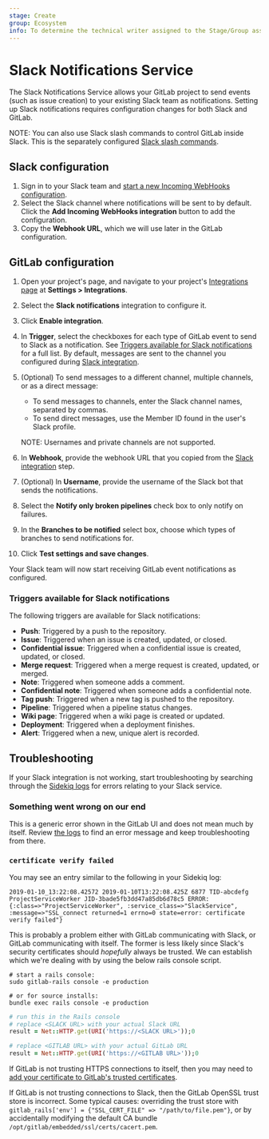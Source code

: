 ```yaml
---
stage: Create
group: Ecosystem
info: To determine the technical writer assigned to the Stage/Group associated with this page, see https://about.gitlab.com/handbook/engineering/ux/technical-writing/#designated-technical-writers
---
```


# Slack Notifications Service

The Slack Notifications Service allows your GitLab project to send events
(such as issue creation) to your existing Slack team as notifications. Setting up
Slack notifications requires configuration changes for both Slack and GitLab.

NOTE:
You can also use Slack slash commands to control GitLab inside Slack. This is the
separately configured [Slack slash commands](slack_slash_commands.md).

## Slack configuration

1. Sign in to your Slack team and [start a new Incoming WebHooks configuration](https://my.slack.com/services/new/incoming-webhook).
1. Select the Slack channel where notifications will be sent to by default.
   Click the **Add Incoming WebHooks integration** button to add the configuration.
1. Copy the **Webhook URL**, which we will use later in the GitLab configuration.

## GitLab configuration

1. Open your project's page, and navigate to your project's
   [Integrations page](overview.md#accessing-integrations) at
   **Settings > Integrations**.
1. Select the **Slack notifications** integration to configure it.
1. Click **Enable integration**.
1. In **Trigger**, select the checkboxes for each type of GitLab event to send to Slack as a
   notification. See [Triggers available for Slack notifications](#triggers-available-for-slack-notifications)
   for a full list. By default, messages are sent to the channel you configured during
   [Slack integration](#slack-configuration).
1. (Optional) To send messages to a different channel, multiple channels, or as a direct message:
   - To send messages to channels, enter the Slack channel names, separated by commas.
   - To send direct messages, use the Member ID found in the user's Slack profile.

   NOTE:
   Usernames and private channels are not supported.

1. In **Webhook**, provide the webhook URL that you copied from the
   [Slack integration](#slack-configuration) step.
1. (Optional) In **Username**, provide the username of the Slack bot that sends the notifications.
1. Select the **Notify only broken pipelines** check box to only notify on failures.
1. In the **Branches to be notified** select box, choose which types of branches
   to send notifications for.
1. Click **Test settings and save changes**.

Your Slack team will now start receiving GitLab event notifications as configured.

### Triggers available for Slack notifications

The following triggers are available for Slack notifications:

- **Push**: Triggered by a push to the repository.
- **Issue**: Triggered when an issue is created, updated, or closed.
- **Confidential issue**: Triggered when a confidential issue is created,
  updated, or closed.
- **Merge request**: Triggered when a merge request is created, updated, or
  merged.
- **Note**: Triggered when someone adds a comment.
- **Confidential note**: Triggered when someone adds a confidential note.
- **Tag push**: Triggered when a new tag is pushed to the repository.
- **Pipeline**: Triggered when a pipeline status changes.
- **Wiki page**: Triggered when a wiki page is created or updated.
- **Deployment**: Triggered when a deployment finishes.
- **Alert**: Triggered when a new, unique alert is recorded.

## Troubleshooting

If your Slack integration is not working, start troubleshooting by
searching through the [Sidekiq logs](../../../administration/logs.md#sidekiqlog)
for errors relating to your Slack service.

### Something went wrong on our end

This is a generic error shown in the GitLab UI and does not mean much by itself.
Review [the logs](../../../administration/logs.md#productionlog) to find
an error message and keep troubleshooting from there.

### `certificate verify failed`

You may see an entry similar to the following in your Sidekiq log:

```plaintext
2019-01-10_13:22:08.42572 2019-01-10T13:22:08.425Z 6877 TID-abcdefg ProjectServiceWorker JID-3bade5fb3dd47a85db6d78c5 ERROR: {:class=>"ProjectServiceWorker", :service_class=>"SlackService", :message=>"SSL_connect returned=1 errno=0 state=error: certificate verify failed"}
```

This is probably a problem either with GitLab communicating with Slack, or GitLab
communicating with itself. The former is less likely since Slack's security certificates
should _hopefully_ always be trusted. We can establish which we're dealing with by using
the below rails console script.

```shell
# start a rails console:
sudo gitlab-rails console -e production

# or for source installs:
bundle exec rails console -e production
```

```ruby
# run this in the Rails console
# replace <SLACK URL> with your actual Slack URL
result = Net::HTTP.get(URI('https://<SLACK URL>'));0

# replace <GITLAB URL> with your actual GitLab URL
result = Net::HTTP.get(URI('https://<GITLAB URL>'));0
```

If GitLab is not trusting HTTPS connections to itself, then you may
need to [add your certificate to GitLab's trusted certificates](https://docs.gitlab.com/omnibus/settings/ssl.html#install-custom-public-certificates).

If GitLab is not trusting connections to Slack, then the GitLab
OpenSSL trust store is incorrect. Some typical causes: overriding
the trust store with `gitlab_rails['env'] = {"SSL_CERT_FILE" => "/path/to/file.pem"}`,
or by accidentally modifying the default CA bundle `/opt/gitlab/embedded/ssl/certs/cacert.pem`.
